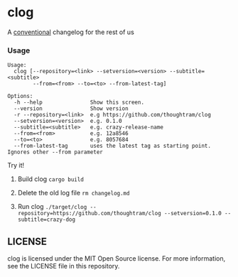 clog
====

A [conventional](https://github.com/ajoslin/conventional-changelog/blob/master/CONVENTIONS.md) changelog for the rest of us

### Usage

```
Usage:
  clog [--repository=<link> --setversion=<version> --subtitle=<subtitle> 
        --from=<from> --to=<to> --from-latest-tag]

Options:
  -h --help               Show this screen.
  --version               Show version
  -r --repository=<link>  e.g https://github.com/thoughtram/clog
  --setversion=<version>  e.g. 0.1.0
  --subtitle=<subtitle>   e.g. crazy-release-name
  --from=<from>           e.g. 12a8546
  --to=<to>               e.g. 8057684
  --from-latest-tag       uses the latest tag as starting point. Ignores other --from parameter
```

Try it!

1. Build clog `cargo build`

2. Delete the old log file `rm changelog.md` 

3. Run clog `./target/clog --repository=https://github.com/thoughtram/clog --setversion=0.1.0 --subtitle=crazy-dog`

## LICENSE

clog is licensed under the MIT Open Source license. For more information, see the LICENSE file in this repository.